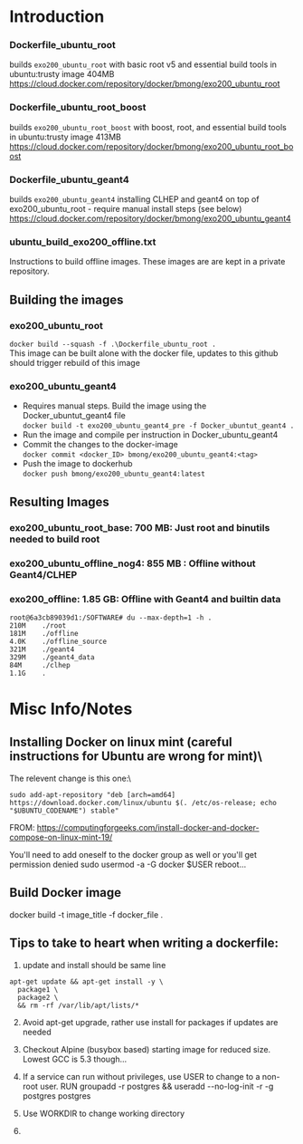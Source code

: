 # Introduction
### Dockerfile_ubuntu_root 
builds `exo200_ubuntu_root` with basic root v5 and essential build tools in ubuntu:trusty image 404MB \
https://cloud.docker.com/repository/docker/bmong/exo200_ubuntu_root 

### Dockerfile_ubuntu_root_boost
builds `exo200_ubuntu_root_boost` with boost, root, and essential build tools in ubuntu:trusty image 413MB \
https://cloud.docker.com/repository/docker/bmong/exo200_ubuntu_root_boost 

### Dockerfile_ubuntu_geant4 
builds `exo200_ubuntu_geant4` installing CLHEP and geant4 on top of exo200_ubuntu_root - require manual install steps (see below) \
https://cloud.docker.com/repository/docker/bmong/exo200_ubuntu_geant4

### ubuntu_build_exo200_offline.txt
Instructions to build offline images. These images are are kept in a private repository. 

## Building the images

### exo200_ubuntu_root
`docker build --squash -f .\Dockerfile_ubuntu_root .` \
This image can be built alone with the docker file, updates to this github should trigger rebuild of this image

### exo200_ubuntu_geant4
* Requires manual steps. Build the image using the Docker_ubuntut_geant4 file\
`docker build -t exo200_ubuntu_geant4_pre -f Docker_ubuntut_geant4 .`
* Run the image and compile per instruction in Docker_ubuntu_geant4
* Commit the changes to the docker-image\
`docker commit <docker_ID> bmong/exo200_ubuntu_geant4:<tag>`
* Push the image to dockerhub\
`docker push bmong/exo200_ubuntu_geant4:latest`

## Resulting Images

### exo200_ubuntu_root_base: 700 MB: Just root and binutils needed to build root

### exo200_ubuntu_offline_nog4: 855 MB  : Offline without Geant4/CLHEP

### exo200_offline: 1.85 GB:  Offline with Geant4 and builtin data 
```
root@6a3cb89039d1:/SOFTWARE# du --max-depth=1 -h .
210M    ./root
181M    ./offline
4.0K    ./offline_source
321M    ./geant4
329M    ./geant4_data
84M     ./clhep
1.1G    . 
```

# Misc Info/Notes

## Installing Docker on linux mint (careful instructions for Ubuntu are wrong for mint)\
The relevent change is this one:\
```
sudo add-apt-repository "deb [arch=amd64] https://download.docker.com/linux/ubuntu $(. /etc/os-release; echo "$UBUNTU_CODENAME") stable" 
```
FROM: https://computingforgeeks.com/install-docker-and-docker-compose-on-linux-mint-19/

You'll need to add oneself to the docker group as well or you'll get permission denied
sudo usermod -a -G docker $USER
reboot...

## Build Docker image
docker build -t image_title -f docker_file .

## Tips to take to heart when writing a dockerfile:
1) update and install should be same line
```
apt-get update && apt-get install -y \
  package1 \
  package2 \
  && rm -rf /var/lib/apt/lists/*
```
2) Avoid apt-get upgrade, rather use install for packages if updates are needed

3) Checkout Alpine (busybox based) starting image for reduced size. Lowest GCC is 5.3 though...

4) If a service can run without privileges, use USER to change to a non-root user.
   RUN groupadd -r postgres && useradd --no-log-init -r -g postgres postgres
   
5) Use WORKDIR to change working directory

6) 
